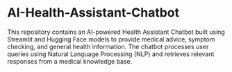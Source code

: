 # AI-Health-Assistant-Chatbot
This repository contains an AI-powered Health Assistant Chatbot built using Streamlit and Hugging Face models to provide medical advice, symptom checking, and general health information. The chatbot processes user queries using Natural Language Processing (NLP) and retrieves relevant responses from a medical knowledge base.
